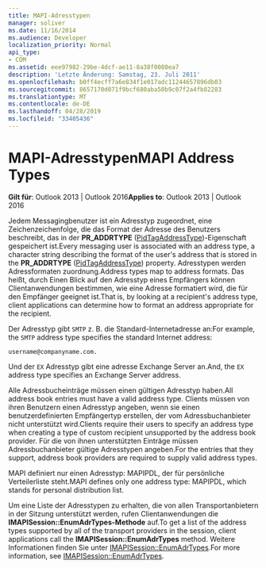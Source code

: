 ```yaml
---
title: MAPI-Adresstypen
manager: soliver
ms.date: 11/16/2014
ms.audience: Developer
localization_priority: Normal
api_type:
- COM
ms.assetid: eee97982-29be-4dcf-ae11-8a38f0080ea7
description: 'Letzte Änderung: Samstag, 23. Juli 2011'
ms.openlocfilehash: b0ff4ecff7a6e834f1e017adc11244657896db03
ms.sourcegitcommit: 8657170d071f9bcf680aba50b9c07f2a4fb82283
ms.translationtype: MT
ms.contentlocale: de-DE
ms.lasthandoff: 04/28/2019
ms.locfileid: "33405436"
---
```

# <a name="mapi-address-types"></a><span data-ttu-id="d5463-103">MAPI-Adresstypen</span><span class="sxs-lookup"><span data-stu-id="d5463-103">MAPI Address Types</span></span>

  
  
<span data-ttu-id="d5463-104">**Gilt für**: Outlook 2013 | Outlook 2016</span><span class="sxs-lookup"><span data-stu-id="d5463-104">**Applies to**: Outlook 2013 | Outlook 2016</span></span> 
  
<span data-ttu-id="d5463-105">Jedem Messagingbenutzer ist ein Adresstyp zugeordnet, eine Zeichenzeichenfolge, die das Format der Adresse des Benutzers beschreibt, das in der **PR_ADDRTYPE** ([PidTagAddressType](pidtagaddresstype-canonical-property.md))-Eigenschaft gespeichert ist.</span><span class="sxs-lookup"><span data-stu-id="d5463-105">Every messaging user is associated with an address type, a character string describing the format of the user's address that is stored in the **PR_ADDRTYPE** ([PidTagAddressType](pidtagaddresstype-canonical-property.md)) property.</span></span> <span data-ttu-id="d5463-106">Adresstypen werden Adressformaten zuordnung.</span><span class="sxs-lookup"><span data-stu-id="d5463-106">Address types map to address formats.</span></span> <span data-ttu-id="d5463-107">Das heißt, durch Einen Blick auf den Adresstyp eines Empfängers können Clientanwendungen bestimmen, wie eine Adresse formatiert wird, die für den Empfänger geeignet ist.</span><span class="sxs-lookup"><span data-stu-id="d5463-107">That is, by looking at a recipient's address type, client applications can determine how to format an address appropriate for the recipient.</span></span> 
  
<span data-ttu-id="d5463-108">Der Adresstyp gibt  `SMTP` z. B. die Standard-Internetadresse an:</span><span class="sxs-lookup"><span data-stu-id="d5463-108">For example, the  `SMTP` address type specifies the standard Internet address:</span></span> 
  
 `username@companyname.com.`
  
<span data-ttu-id="d5463-109">Und der `EX` Adresstyp gibt eine adresse Exchange Server an.</span><span class="sxs-lookup"><span data-stu-id="d5463-109">And, the  `EX` address type specifies an Exchange Server address.</span></span> 
  
<span data-ttu-id="d5463-110">Alle Adressbucheinträge müssen einen gültigen Adresstyp haben.</span><span class="sxs-lookup"><span data-stu-id="d5463-110">All address book entries must have a valid address type.</span></span> <span data-ttu-id="d5463-111">Clients müssen von ihren Benutzern einen Adresstyp angeben, wenn sie einen benutzerdefinierten Empfängertyp erstellen, der vom Adressbuchanbieter nicht unterstützt wird.</span><span class="sxs-lookup"><span data-stu-id="d5463-111">Clients require their users to specify an address type when creating a type of custom recipient unsupported by the address book provider.</span></span> <span data-ttu-id="d5463-112">Für die von ihnen unterstützten Einträge müssen Adressbuchanbieter gültige Adresstypen angeben.</span><span class="sxs-lookup"><span data-stu-id="d5463-112">For the entries that they support, address book providers are required to supply valid address types.</span></span> 
  
<span data-ttu-id="d5463-113">MAPI definiert nur einen Adresstyp: MAPIPDL, der für persönliche Verteilerliste steht.</span><span class="sxs-lookup"><span data-stu-id="d5463-113">MAPI defines only one address type: MAPIPDL, which stands for personal distribution list.</span></span>
  
<span data-ttu-id="d5463-114">Um eine Liste der Adresstypen zu erhalten, die von allen Transportanbietern in der Sitzung unterstützt werden, rufen Clientanwendungen die **IMAPISession::EnumAdrTypes-Methode** auf.</span><span class="sxs-lookup"><span data-stu-id="d5463-114">To get a list of the address types supported by all of the transport providers in the session, client applications call the **IMAPISession::EnumAdrTypes** method.</span></span> <span data-ttu-id="d5463-115">Weitere Informationen finden Sie unter [IMAPISession::EnumAdrTypes](imapisession-enumadrtypes.md).</span><span class="sxs-lookup"><span data-stu-id="d5463-115">For more information, see [IMAPISession::EnumAdrTypes](imapisession-enumadrtypes.md).</span></span>
  

